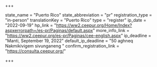 +++

state_name = "Puerto Rico"
state_abbreviation = "pr"
registration_type = "in-person"
translationKey = "Puerto Rico"
type = "register"
ip_date = "2022-09-19"
hp_link = "https://ww2.ceepur.org/Home/Index?aspxerrorpath=/es-pr/Paginas/default.aspx"
more_info_link = "https://ww2.ceepur.org/es-pr/Paginas/cee-english.aspx"
ip_deadline = "Manti, September 19, 2022"
default_ip_deadline = "50 aghneq Nakmikivigem sivunganeng "
confirm_registration_link = "https://consulta.ceepur.org/"

+++
